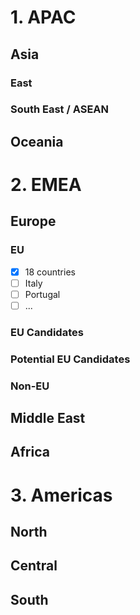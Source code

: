 

# 1. APAC
## Asia
### East
### South East / ASEAN

## Oceania

# 2. EMEA
## Europe
### EU
- [X] 18 countries
- [ ] Italy
- [ ] Portugal
- [ ] ...

### EU Candidates
### Potential EU Candidates 
### Non-EU

## Middle East
## Africa

# 3. Americas
## North
## Central
## South
